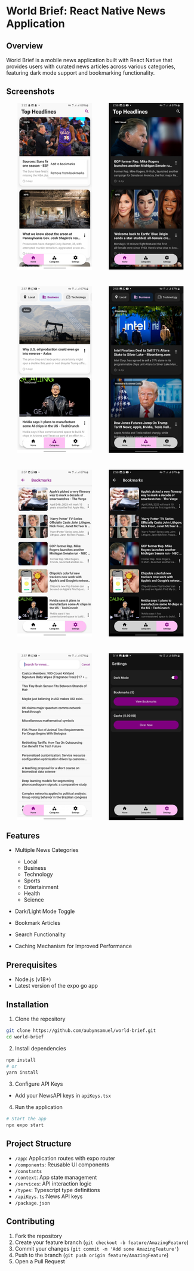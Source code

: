 # World Brief: React Native News Application

## Overview

World Brief is a mobile news application built with React Native that provides users with curated news articles across various categories, featuring dark mode support and bookmarking functionality.

## Screenshots

<div style="display: flex; flex-wrap: wrap; justify-content: center; gap: 45px;">
    <img src="screenShots/home_2.jpg" width="200" alt="Home Screen">
    <img src="screenShots/home_dark.jpg" width="200" alt="Home Screen DarkMode">
    <img src="screenShots/categories.jpg" width="200" alt="Categories Screen">
    <img src="screenShots/categories_dark_2.jpg" width="200" alt="Categories Screen DarkMode">
    <img src="screenShots/bookmarks.jpg" width="200" alt="Bookmarks Screen">
    <img src="screenShots/bookamrks_dark.jpg" width="200" alt="Bookmarks Screen DarkMode">
    <img src="screenShots/search_screen.jpg" width="200" alt="Search Screen">
    <img src="screenShots/settings_dark.jpg" width="200" alt="Settings Screen">
</div>

## Features

- Multiple News Categories

  - Local
  - Business
  - Technology
  - Sports
  - Entertainment
  - Health
  - Science

- Dark/Light Mode Toggle
- Bookmark Articles
- Search Functionality
- Caching Mechanism for Improved Performance

## Prerequisites

- Node.js (v18+)
- Latest version of the expo go app

## Installation

1. Clone the repository

```bash
git clone https://github.com/aubynsamuel/world-brief.git
cd world-brief
```

2. Install dependencies

```bash
npm install
# or
yarn install
```

3. Configure API Keys

- Add your NewsAPI keys in `apiKeys.tsx`

4. Run the application

```bash
# Start the app
npx expo start
```

## Project Structure

- `/app`: Application routes with expo router
- `/components`: Reusable UI components
- `/constants`
- `/context`: App state management
- `/services`: API interaction logic
- `/types`: Typescript type definitions
- `/apiKeys.ts`:News API keys
- `/package.json`

## Contributing

1. Fork the repository
2. Create your feature branch (`git checkout -b feature/AmazingFeature`)
3. Commit your changes (`git commit -m 'Add some AmazingFeature'`)
4. Push to the branch (`git push origin feature/AmazingFeature`)
5. Open a Pull Request
